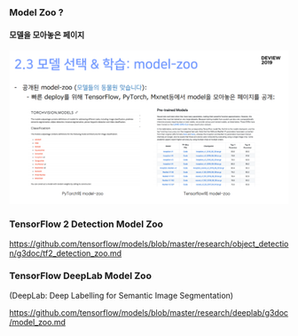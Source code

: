 ### Model Zoo ?

#### 모델을 모아놓은 페이지

<img src="./images/스크린샷, 2021-05-20 03-58-52.png" alt="스크린샷, 2021-05-20 03-58-52" style="zoom:67%;" />

### TensorFlow 2 Detection Model Zoo

https://github.com/tensorflow/models/blob/master/research/object_detection/g3doc/tf2_detection_zoo.md

### TensorFlow DeepLab Model Zoo

(DeepLab: Deep Labelling for Semantic Image Segmentation)

https://github.com/tensorflow/models/blob/master/research/deeplab/g3doc/model_zoo.md
